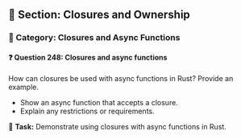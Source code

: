 ## 📘 Section: Closures and Ownership  
### 🔹 Category: Closures and Async Functions  
#### ❓ Question 248: Closures and async functions

How can closures be used with async functions in Rust? Provide an example.

- Show an async function that accepts a closure.
- Explain any restrictions or requirements.

🔧 **Task:** Demonstrate using closures with async functions in Rust.
